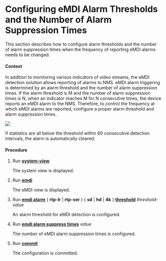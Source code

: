 Configuring eMDI Alarm Thresholds and the Number of Alarm Suppression Times
===========================================================================

This section describes how to configure alarm thresholds and the number of alarm suppression times when the frequency of reporting eMDI alarms needs to be changed.

#### Context

In addition to monitoring various indicators of video streams, the eMDI detection solution allows reporting of alarms to NMS. eMDI alarm triggering is determined by an alarm threshold and the number of alarm suppression times. If the alarm threshold is M and the number of alarm suppression times is N, when an indicator reaches M for N consecutive times, the device reports an eMDI alarm to the NMS. Therefore, to control the frequency at which eMDI alarms are reported, configure a proper alarm threshold and alarm suppression times.

![](../../../../public_sys-resources/note_3.0-en-us.png) 

If statistics are all below the threshold within 60 consecutive detection intervals, the alarm is automatically cleared.



#### Procedure

1. Run [**system-view**](cmdqueryname=system-view)
   
   
   
   The system view is displayed.
2. Run [**emdi**](cmdqueryname=emdi)
   
   
   
   The eMDI view is displayed.
3. Run [**emdi alarm**](cmdqueryname=emdi+alarm) { **rtp-lr** | **rtp-ser** } { **sd** | **hd** | **4k** } [**threshold**](cmdqueryname=threshold) *threshold-value*
   
   
   
   An alarm threshold for eMDI detection is configured.
4. Run [**emdi alarm suppress times**](cmdqueryname=emdi+alarm+suppress+times) *value*
   
   
   
   The number of eMDI alarm suppression times is configured.
5. Run [**commit**](cmdqueryname=commit)
   
   
   
   The configuration is committed.